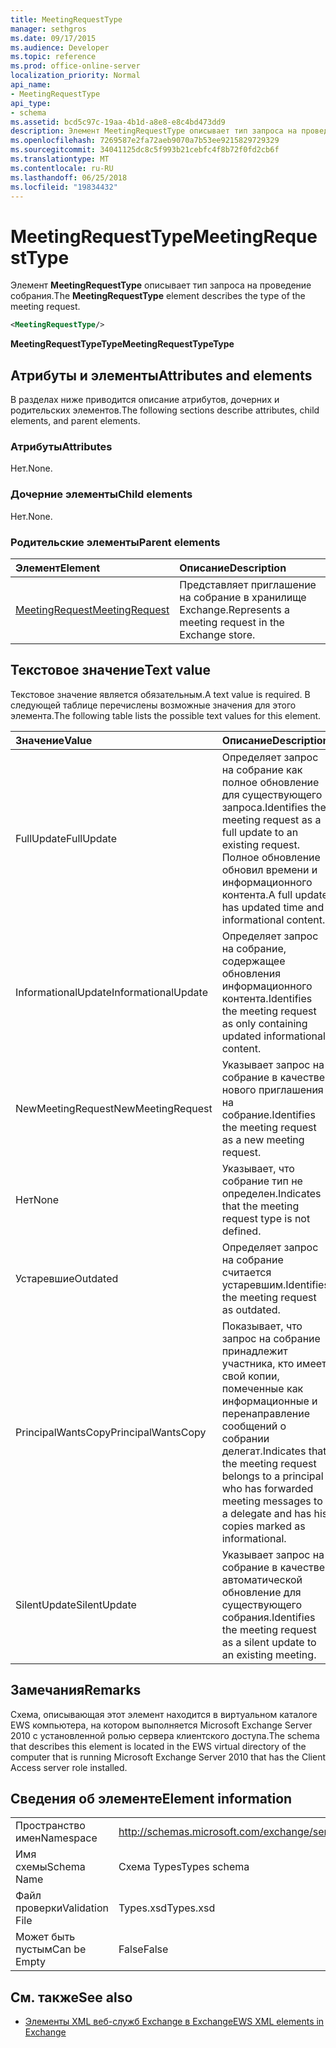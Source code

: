 ```yaml
---
title: MeetingRequestType
manager: sethgros
ms.date: 09/17/2015
ms.audience: Developer
ms.topic: reference
ms.prod: office-online-server
localization_priority: Normal
api_name:
- MeetingRequestType
api_type:
- schema
ms.assetid: bcd5c97c-19aa-4b1d-a8e8-e8c4bd473dd9
description: Элемент MeetingRequestType описывает тип запроса на проведение собрания.
ms.openlocfilehash: 7269587e2fa72aeb9070a7b53ee9215829729329
ms.sourcegitcommit: 34041125dc8c5f993b21cebfc4f8b72f0fd2cb6f
ms.translationtype: MT
ms.contentlocale: ru-RU
ms.lasthandoff: 06/25/2018
ms.locfileid: "19834432"
---
```

# <a name="meetingrequesttype"></a><span data-ttu-id="23d60-103">MeetingRequestType</span><span class="sxs-lookup"><span data-stu-id="23d60-103">MeetingRequestType</span></span>

<span data-ttu-id="23d60-104">Элемент **MeetingRequestType** описывает тип запроса на проведение собрания.</span><span class="sxs-lookup"><span data-stu-id="23d60-104">The **MeetingRequestType** element describes the type of the meeting request.</span></span> 
  
```xml
<MeetingRequestType/>
```

 <span data-ttu-id="23d60-105">**MeetingRequestTypeType**</span><span class="sxs-lookup"><span data-stu-id="23d60-105">**MeetingRequestTypeType**</span></span>
## <a name="attributes-and-elements"></a><span data-ttu-id="23d60-106">Атрибуты и элементы</span><span class="sxs-lookup"><span data-stu-id="23d60-106">Attributes and elements</span></span>

<span data-ttu-id="23d60-107">В разделах ниже приводится описание атрибутов, дочерних и родительских элементов.</span><span class="sxs-lookup"><span data-stu-id="23d60-107">The following sections describe attributes, child elements, and parent elements.</span></span>
  
### <a name="attributes"></a><span data-ttu-id="23d60-108">Атрибуты</span><span class="sxs-lookup"><span data-stu-id="23d60-108">Attributes</span></span>

<span data-ttu-id="23d60-109">Нет.</span><span class="sxs-lookup"><span data-stu-id="23d60-109">None.</span></span>
  
### <a name="child-elements"></a><span data-ttu-id="23d60-110">Дочерние элементы</span><span class="sxs-lookup"><span data-stu-id="23d60-110">Child elements</span></span>

<span data-ttu-id="23d60-111">Нет.</span><span class="sxs-lookup"><span data-stu-id="23d60-111">None.</span></span>
  
### <a name="parent-elements"></a><span data-ttu-id="23d60-112">Родительские элементы</span><span class="sxs-lookup"><span data-stu-id="23d60-112">Parent elements</span></span>

|<span data-ttu-id="23d60-113">**Элемент**</span><span class="sxs-lookup"><span data-stu-id="23d60-113">**Element**</span></span>|<span data-ttu-id="23d60-114">**Описание**</span><span class="sxs-lookup"><span data-stu-id="23d60-114">**Description**</span></span>|
|:-----|:-----|
|[<span data-ttu-id="23d60-115">MeetingRequest</span><span class="sxs-lookup"><span data-stu-id="23d60-115">MeetingRequest</span></span>](meetingrequest.md) <br/> |<span data-ttu-id="23d60-116">Представляет приглашение на собрание в хранилище Exchange.</span><span class="sxs-lookup"><span data-stu-id="23d60-116">Represents a meeting request in the Exchange store.</span></span>  <br/> |
   
## <a name="text-value"></a><span data-ttu-id="23d60-117">Текстовое значение</span><span class="sxs-lookup"><span data-stu-id="23d60-117">Text value</span></span>

<span data-ttu-id="23d60-118">Текстовое значение является обязательным.</span><span class="sxs-lookup"><span data-stu-id="23d60-118">A text value is required.</span></span> <span data-ttu-id="23d60-119">В следующей таблице перечислены возможные значения для этого элемента.</span><span class="sxs-lookup"><span data-stu-id="23d60-119">The following table lists the possible text values for this element.</span></span>
  
|<span data-ttu-id="23d60-120">**Значение**</span><span class="sxs-lookup"><span data-stu-id="23d60-120">**Value**</span></span>|<span data-ttu-id="23d60-121">**Описание**</span><span class="sxs-lookup"><span data-stu-id="23d60-121">**Description**</span></span>|
|:-----|:-----|
|<span data-ttu-id="23d60-122">FullUpdate</span><span class="sxs-lookup"><span data-stu-id="23d60-122">FullUpdate</span></span>  <br/> |<span data-ttu-id="23d60-123">Определяет запрос на собрание как полное обновление для существующего запроса.</span><span class="sxs-lookup"><span data-stu-id="23d60-123">Identifies the meeting request as a full update to an existing request.</span></span> <span data-ttu-id="23d60-124">Полное обновление обновил времени и информационного контента.</span><span class="sxs-lookup"><span data-stu-id="23d60-124">A full update has updated time and informational content.</span></span>  <br/> |
|<span data-ttu-id="23d60-125">InformationalUpdate</span><span class="sxs-lookup"><span data-stu-id="23d60-125">InformationalUpdate</span></span>  <br/> |<span data-ttu-id="23d60-126">Определяет запрос на собрание, содержащее обновления информационного контента.</span><span class="sxs-lookup"><span data-stu-id="23d60-126">Identifies the meeting request as only containing updated informational content.</span></span>  <br/> |
|<span data-ttu-id="23d60-127">NewMeetingRequest</span><span class="sxs-lookup"><span data-stu-id="23d60-127">NewMeetingRequest</span></span>  <br/> |<span data-ttu-id="23d60-128">Указывает запрос на собрание в качестве нового приглашения на собрание.</span><span class="sxs-lookup"><span data-stu-id="23d60-128">Identifies the meeting request as a new meeting request.</span></span>  <br/> |
|<span data-ttu-id="23d60-129">Нет</span><span class="sxs-lookup"><span data-stu-id="23d60-129">None</span></span>  <br/> |<span data-ttu-id="23d60-130">Указывает, что собрание тип не определен.</span><span class="sxs-lookup"><span data-stu-id="23d60-130">Indicates that the meeting request type is not defined.</span></span>  <br/> |
|<span data-ttu-id="23d60-131">Устаревшие</span><span class="sxs-lookup"><span data-stu-id="23d60-131">Outdated</span></span>  <br/> |<span data-ttu-id="23d60-132">Определяет запрос на собрание считается устаревшим.</span><span class="sxs-lookup"><span data-stu-id="23d60-132">Identifies the meeting request as outdated.</span></span>  <br/> |
|<span data-ttu-id="23d60-133">PrincipalWantsCopy</span><span class="sxs-lookup"><span data-stu-id="23d60-133">PrincipalWantsCopy</span></span>  <br/> |<span data-ttu-id="23d60-134">Показывает, что запрос на собрание принадлежит участника, кто имеет свой копии, помеченные как информационные и перенаправление сообщений о собрании делегат.</span><span class="sxs-lookup"><span data-stu-id="23d60-134">Indicates that the meeting request belongs to a principal who has forwarded meeting messages to a delegate and has his copies marked as informational.</span></span>  <br/> |
|<span data-ttu-id="23d60-135">SilentUpdate</span><span class="sxs-lookup"><span data-stu-id="23d60-135">SilentUpdate</span></span>  <br/> |<span data-ttu-id="23d60-136">Указывает запрос на собрание в качестве автоматической обновление для существующего собрания.</span><span class="sxs-lookup"><span data-stu-id="23d60-136">Identifies the meeting request as a silent update to an existing meeting.</span></span>  <br/> |
   
## <a name="remarks"></a><span data-ttu-id="23d60-137">Замечания</span><span class="sxs-lookup"><span data-stu-id="23d60-137">Remarks</span></span>

<span data-ttu-id="23d60-138">Схема, описывающая этот элемент находится в виртуальном каталоге EWS компьютера, на котором выполняется Microsoft Exchange Server 2010 с установленной ролью сервера клиентского доступа.</span><span class="sxs-lookup"><span data-stu-id="23d60-138">The schema that describes this element is located in the EWS virtual directory of the computer that is running Microsoft Exchange Server 2010 that has the Client Access server role installed.</span></span>
  
## <a name="element-information"></a><span data-ttu-id="23d60-139">Сведения об элементе</span><span class="sxs-lookup"><span data-stu-id="23d60-139">Element information</span></span>

|||
|:-----|:-----|
|<span data-ttu-id="23d60-140">Пространство имен</span><span class="sxs-lookup"><span data-stu-id="23d60-140">Namespace</span></span>  <br/> |http://schemas.microsoft.com/exchange/services/2006/types  <br/> |
|<span data-ttu-id="23d60-141">Имя схемы</span><span class="sxs-lookup"><span data-stu-id="23d60-141">Schema Name</span></span>  <br/> |<span data-ttu-id="23d60-142">Схема Types</span><span class="sxs-lookup"><span data-stu-id="23d60-142">Types schema</span></span>  <br/> |
|<span data-ttu-id="23d60-143">Файл проверки</span><span class="sxs-lookup"><span data-stu-id="23d60-143">Validation File</span></span>  <br/> |<span data-ttu-id="23d60-144">Types.xsd</span><span class="sxs-lookup"><span data-stu-id="23d60-144">Types.xsd</span></span>  <br/> |
|<span data-ttu-id="23d60-145">Может быть пустым</span><span class="sxs-lookup"><span data-stu-id="23d60-145">Can be Empty</span></span>  <br/> |<span data-ttu-id="23d60-146">False</span><span class="sxs-lookup"><span data-stu-id="23d60-146">False</span></span>  <br/> |
   
## <a name="see-also"></a><span data-ttu-id="23d60-147">См. также</span><span class="sxs-lookup"><span data-stu-id="23d60-147">See also</span></span>



- [<span data-ttu-id="23d60-148">Элементы XML веб-служб Exchange в Exchange</span><span class="sxs-lookup"><span data-stu-id="23d60-148">EWS XML elements in Exchange</span></span>](ews-xml-elements-in-exchange.md)


